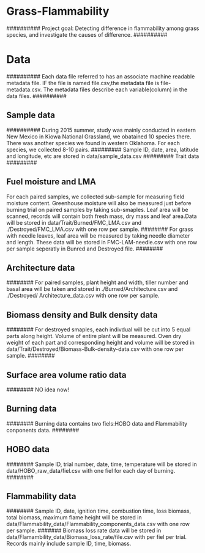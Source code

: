 # Grass-Flammability
##########
Project goal: Detecting difference in flammability among grass species, and 
investigate the causes of difference.
##########
# Data
##########
Each data file referred to has an associate machine readable metadata file.
IF the file is named file.csv,the metadata file is file-metadata.csv. The 
metadata files describe each variable(column) in the data files.
##########
## Sample data
##########
During 2015 summer, study was mainly conducted in eastern New Mexico in Kiowa
National Grassland, we obatained 10 species there. There was another 
species we found in western Oklahoma. For each species, we collected 8-10 pairs.
#########
Sample ID, date, area, latitude and longitude, etc are stored in 
data/sample_data.csv
#########
Trait data
#########
## Fuel moisture and LMA
For each paired samples, we collected sub-sample for measuring field 
moisture content. Greenhouse moisture will also be measured just before 
burning trial on paired samples by taking sub-smaples. Leaf area will
be scanned, records will contain both fresh mass, dry mass and leaf area.Data
will be stored in data/Trait/Burned/FMC_LMA.csv and ./Destroyed/FMC_LMA.csv
with one row per sample.
######## 
For grass with needle leaves, leaf area will be measured by taking needle 
diameter and length. These data will be stored in FMC-LAM-needle.csv with 
one row per sample seperatly in Bunred and Destroyed file.
########
## Architecture data
########
For paired samples, plant height and width, tiller number and basal area will
be taken and stored in ./Burned/Architecture.csv and ./Destroyed/
Architecture_data.csv with one row per sample. 
## Biomass density and Bulk density data
########
For destroyed smaples, each indivdual will be cut into 5 equal parts along 
height. Volume of entire plant will be measured. Oven dry weight of each part
and corresponding height and volume will be stored in
data/Trait/Destroyed/Biomass-Bulk-density-data.csv with one row per sample.
########
## Surface area volume ratio data
########
NO idea now!
## Burning  data
########
Burning  data contains two fiels:HOBO data and Flammability conponents data.
########
## HOBO data
######## 
Sample ID, trial number, date, time, temperature will be stored in 
data/HOBO_raw_data/fiel.csv with one fiel for each day of burning.
########
## Flammability data
########
Sample ID, date, ignition time, combustion time, loss biomass, total biomass,
maximum flame height will be stored in
 data/Flammability_data/Flammability_components_data.csv with one row per sample.
#######
Biomass loss rate data will be stored in
data/Flamambility_data/Biomass_loss_rate/file.csv with per fiel per trial. 
Records mainly include sample ID, time, biomass.

